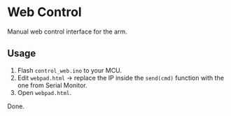 # Web Control

Manual web control interface for the arm.

## Usage

1. Flash `control_web.ino` to your MCU.
2. Edit `webpad.html` → replace the IP inside the `send(cmd)` function with the one from Serial Monitor.
3. Open `webpad.html`.

Done.
